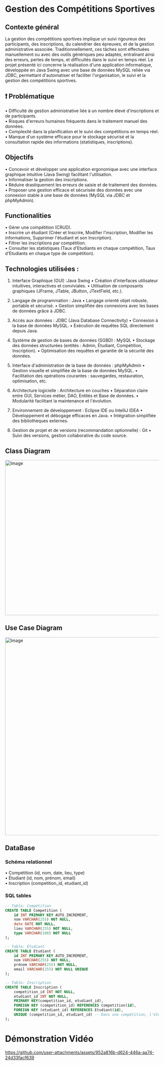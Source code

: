 # Gestion des Compétitions Sportives
## Contexte général
La gestion des compétitions sportives implique un suivi rigoureux des participants, des inscriptions, du calendrier des épreuves, et de la gestion administrative associée. Traditionnellement, ces tâches sont effectuées manuellement ou avec des outils génériques peu adaptés, entraînant ainsi des erreurs, pertes de temps, et difficultés dans le suivi en temps réel.
Le projet présenté ici concerne la réalisation d'une application informatique, développée en Java Swing avec une base de données MySQL reliée via JDBC, permettant d'automatiser et faciliter l'organisation, le suivi et la gestion des compétitions sportives.  

## ❗ Problématique
• Difficulté de gestion administrative liée à un nombre élevé d'inscriptions et de participants.  
• Risques d'erreurs humaines fréquents dans le traitement manuel des données.  
• Complexité dans la planification et le suivi des compétitions en temps réel.  
• Manque d'un système efficace pour le stockage sécurisé et la consultation rapide des informations (statistiques, inscriptions).

## Objectifs
• Concevoir et développer une application ergonomique avec une interface graphique intuitive (Java Swing) facilitant l'utilisation.  
• Informatiser la gestion des inscriptions.  
• Réduire drastiquement les erreurs de saisie et de traitement des données.  
• Proposer une gestion efficace et sécurisée des données avec une connexion stable à une base de données (MySQL via JDBC et phpMyAdmin).

## Functionalities
• Gérer une compétition (CRUD).  
• Inscrire un étudiant (Créer et Inscrire, Modifier l'inscription, Modifier les informations, Supprimer l'étudiant et son Inscription).  
• Filtrer les inscriptions par compétition.  
• Consulter les statistiques (Taux d'Etudiants en chaque compétition, Taux d'Etudiants en chaque type de compétition).

## Technologies utilisées :
1. Interface Graphique (GUI) :Java Swing
 • Création d’interfaces utilisateur intuitives, interactives et conviviales.
 • Utilisation de composants graphiques (JFrame, JTable, JButton, JTextField, etc.).

2. Langage de programmation : Java
 • Langage orienté objet robuste, portable et sécurisé.
 • Gestion simplifiée des connexions avec les bases de données grâce à JDBC.

3. Accès aux données : JDBC (Java Database Connectivity)
 • Connexion à la base de données MySQL.
 • Exécution de requêtes SQL directement depuis Java.

4. Système de gestion de bases de données (SGBD) : MySQL
 • Stockage des données structurées (entités : Admin, Étudiant, Compétition, Inscription).
 • Optimisation des requêtes et garantie de la sécurité des données.

5. Interface d'administration de la base de données : phpMyAdmin
 • Gestion visuelle et simplifiée de la base de données MySQL.
 • Facilitation des opérations courantes : sauvegardes, restauration, optimisation, etc.

6. Architecture logicielle : Architecture en couches
 • Séparation claire entre GUI, Services métier, DAO, Entités et Base de données.
 • Modularité facilitant la maintenance et l'évolution.

7. Environnement de développement : Eclipse IDE ou IntelliJ IDEA
 • Développement et débogage efficaces en Java.
 • Intégration simplifiée des bibliothèques externes.

8. Gestion de projet et de versions (recommandation optionnelle) : Git
 • Suivi des versions, gestion collaborative du code source.


## Class Diagram
<img width="507" alt="Image" src="https://github.com/user-attachments/assets/5a61eeb6-7921-47ed-9ebb-a95cb621e201" />

## Use Case Diagram
<img width="647" alt="Image" src="https://github.com/user-attachments/assets/45750b97-ff35-4b47-bb73-9afbee3d0a74" />

## DataBase
### Schéma relationnel 
 • Compétition (id, nom, date, lieu, type)  
 • Étudiant (id, nom, prénom, email)  
 • Inscription (competition_id, etudiant_id)

### SQL tables 

```sql
-- Table: Compétition
CREATE TABLE Competition (
    id INT PRIMARY KEY AUTO_INCREMENT,
    nom VARCHAR(255) NOT NULL,
    date DATE NOT NULL,
    lieu VARCHAR(255) NOT NULL,
    type VARCHAR(100) NOT NULL
);

-- Table: Étudiant
CREATE TABLE Etudiant (
    id INT PRIMARY KEY AUTO_INCREMENT,
    nom VARCHAR(255) NOT NULL,
    prénom VARCHAR(255) NOT NULL,
    email VARCHAR(255) NOT NULL UNIQUE
);

-- Table: Inscription
CREATE TABLE Inscription (
    competition_id INT NOT NULL,
    etudiant_id INT NOT NULL,
    PRIMARY KEY(competition_id, etudiant_id),
    FOREIGN KEY (competition_id) REFERENCES Competition(id),
    FOREIGN KEY (etudiant_id) REFERENCES Etudiant(id),
    UNIQUE (competition_id, etudiant_id) -- Dans une compétition, l'étudiant doit être inscrit une seule fois
);
```
# Démonstration Vidéo

https://github.com/user-attachments/assets/952a816b-d624-446a-aa74-24d33facf639
